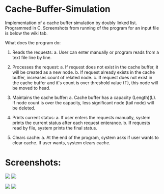 # Cache-Buffer-Simulation

Implementation of a cache buffer simulation by doubly linked list. Programmed in C.
Screenshots from running of the program for an input file is below the wiki tab.

What does the program do:

  1. Reads the requests:
      a. User can enter manually or program reads from a text file line by line.

  2. Processes the request:
      a. If request does not exist in the cache buffer, it will be created as a new node.
      b. If request already exists in the cache buffer, increases count of related node.
      c. If request does not exist in the cache buffer and it's count is over threshold value (T), this node will be moved to head.    

  3. Maintains the cache buffer:
      a. Cache buffer has a capacity (Length)(L). If node count is over the capacity, less significant node (tail node) will be deleted.
      
  4. Prints current status:
      a. If user enters the requests manually, system prints the current status after each request enterance.
      b. If requests read by file, system prints the final status.
      
  5. Clears cache:
      a. At the end of the program, system asks if user wants to clear cache. If user wants, system clears cache.
      
# Screenshots:
![](https://i.imgur.com/zoNLkjI.png)
![](https://i.imgur.com/pQAzsWA.png)

![](https://i.imgur.com/kYqBRsC.png)
![](https://i.imgur.com/p0KCLxs.png)

